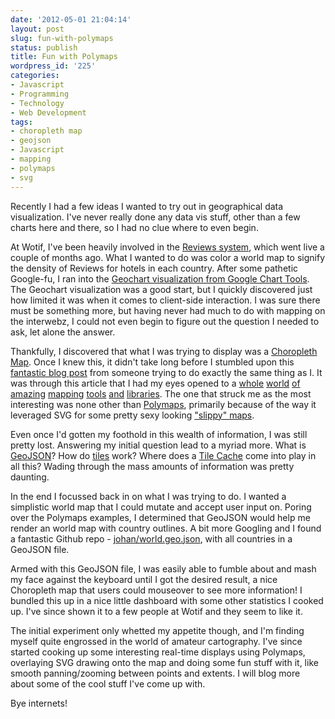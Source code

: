 ```yaml
---
date: '2012-05-01 21:04:14'
layout: post
slug: fun-with-polymaps
status: publish
title: Fun with Polymaps
wordpress_id: '225'
categories:
- Javascript
- Programming
- Technology
- Web Development
tags:
- choropleth map
- geojson
- Javascript
- mapping
- polymaps
- svg
---
```


Recently I had a few ideas I wanted to try out in geographical data visualization. I've never really done any data vis stuff, other than a few charts here and there, so I had no clue where to even begin. 

At Wotif, I've been heavily involved in the [Reviews system](http://www.wotif.com/hotel/View?hotel=W1649&page=1&adults=0&child1Age=1&child2Age=1&child3Age=1&child4Age=1&child5Age=1&child6Age=1&child7Age=1&child8Age=1&child9Age=1&startDay=2012-05-01#reviews), which went live a couple of months ago. What I wanted to do was color a world map to signify the density of Reviews for hotels in each country. After some pathetic Google-fu, I ran into the [Geochart visualization from Google Chart Tools](https://developers.google.com/chart/interactive/docs/gallery/geochart). The Geochart visualization was a good start, but I quickly discovered just how limited it was when it comes to client-side interaction. I was sure there must be something more, but having never had much to do with mapping on the interwebz, I could not even begin to figure out the question I needed to ask, let alone the answer.

Thankfully, I discovered that what I was trying to display was a [Choropleth Map](http://en.wikipedia.org/wiki/Choropleth_map). Once I knew this, it didn't take long before I stumbled upon this [fantastic blog post](http://gis-techniques.blogspot.com.au/2011/05/choropleth-mapping-techniques-for-web20.html) from someone trying to do exactly the same thing as I. It was through this article that I had my eyes opened to a [whole](http://cloudmade.com) [world](http://cartographer.visualmotive.com/) [of](http://openstreetmap.org/) [amazing](http://leaflet.cloudmade.com/) [mapping](http://modestmaps.com/) [tools](http://mapbox.com/) [and](http://openlayers.org/) [libraries](http://polymaps.org/). The one that struck me as the most interesting was none other than [Polymaps](http://polymaps.org/), primarily because of the way it leveraged SVG for some pretty sexy looking ["slippy" maps](http://wiki.openstreetmap.org/wiki/Slippy_Map).

Even once I'd gotten my foothold in this wealth of information, I was still pretty lost. Answering my initial question lead to a myriad more. What is [GeoJSON](http://www.geojson.org/)? How do [tiles](http://wiki.openstreetmap.org/wiki/Tiles) work? Where does a [Tile Cache](http://tilecache.org/) come into play in all this? Wading through the mass amounts of information was pretty daunting.

In the end I focussed back in on what I was trying to do. I wanted a simplistic world map that I could mutate and accept user input on. Poring over the Polymaps examples, I determined that GeoJSON would help me render an world map with country outlines. A bit more Googling and I found a fantastic Github repo - [johan/world.geo.json](https://github.com/johan/world.geo.json), with all countries in a GeoJSON file.

Armed with this GeoJSON file, I was easily able to fumble about and mash my face against the keyboard until I got the desired result, a nice Choropleth map that users could mouseover to see more information! I bundled this up in a nice little dashboard with some other statistics I cooked up. I've since shown it to a few people at Wotif and they seem to like it.

The initial experiment only whetted my appetite though, and I'm finding myself quite engrossed in the world of amateur cartography. I've since started cooking up some interesting real-time displays using Polymaps, overlaying SVG drawing onto the map and doing some fun stuff with it, like smooth panning/zooming between points and extents. I will blog more about some of the cool stuff I've come up with.

Bye internets!
